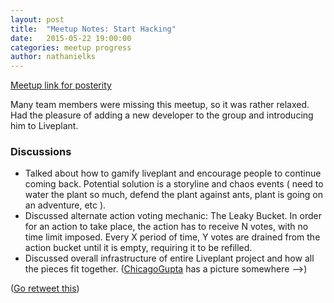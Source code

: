 ```yaml
---
layout: post
title:  "Meetup Notes: Start Hacking"
date:   2015-05-22 19:00:00
categories: meetup progress
author: nathanielks
---
```


[Meetup link for posterity](http://www.meetup.com/Dallas-Web-Mobile-Development-Meetup/events/222583236/)

Many team members were missing this meetup, so it was rather relaxed. Had the pleasure of adding a new developer to the group and introducing him to Liveplant. 

### Discussions

- Talked about how to gamify liveplant and encourage people to continue coming back. Potential solution is a storyline and chaos events ( need to water the plant so much, defend the plant against ants, plant is going on an adventure, etc ).
- Discussed alternate action voting mechanic: The Leaky Bucket. In order for an action to take place, the action has to receive N votes, with no time limit imposed. Every X period of time, Y votes are drained from the action bucket until it is empty, requiring it to be refilled.
- Discussed overall infrastructure of entire Liveplant project and how all the pieces fit together. ([ChicagoGupta](https://github.com/ChicagoGupta) has a picture somewhere -->) 

([Go retweet this](https://twitter.com/ChicagoGupta/status/602300835570188290))
